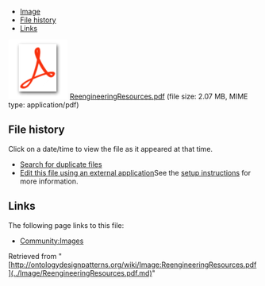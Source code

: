 * [Image](../Image/ReengineeringResources.pdf.md#file)
* [File history](../Image/ReengineeringResources.pdf.md#filehistory)
* [Links](../Image/ReengineeringResources.pdf.md#filelinks)

[![](../skins/common/images/icons/fileicon-pdf.png)](../Image/ReengineeringResources.pdf.md "ReengineeringResources.pdf")
[ReengineeringResources.pdf](../images/4/4e/ReengineeringResources.pdf "ReengineeringResources.pdf")‎  (file size: 2.07 MB, MIME type: application/pdf)





## File history

Click on a date/time to view the file as it appeared at that time.



  
* [Search for duplicate files](http://ontologydesignpatterns.org/wiki/Special:FileDuplicateSearch/ReengineeringResources.pdf "Special:FileDuplicateSearch/ReengineeringResources.pdf")
* [Edit this file using an external application](http://ontologydesignpatterns.org/wiki/index.php?title=Image:ReengineeringResources.pdf&action=edit&externaledit=true&mode=file "Image:ReengineeringResources.pdf")See the [setup instructions](http://www.mediawiki.org/wiki/Manual:External_editors "http://www.mediawiki.org/wiki/Manual:External_editors") for more information.

## Links



The following page links to this file:


* [Community:Images](../Community/Images.md "Community:Images")


Retrieved from "[http://ontologydesignpatterns.org/wiki/Image:ReengineeringResources.pdf](../Image/ReengineeringResources.pdf.md)"